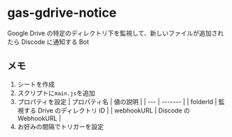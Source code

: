 # gas-gdrive-notice

Google Drive の特定のディレクトリ下を監視して、新しいファイルが追加されたら Discode に通知する Bot

## メモ

1. シートを作成
2. スクリプトに`main.js`を追加
3. プロパティを設定
   | プロパティ名 | 値の説明 |
   | --- | ------- |
   | folderId | 監視する Drive のディレクトリ ID |
   | webhookURL | Discode の WebhookURL |
4. お好みの間隔でトリガーを設定
